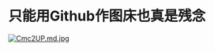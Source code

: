 # 只能用Github作图床也真是残念

[![Cmc2UP.md.jpg](https://s1.ax1x.com/2018/04/17/Cmc2UP.md.jpg)](https://imgchr.com/i/Cmc2UP)
